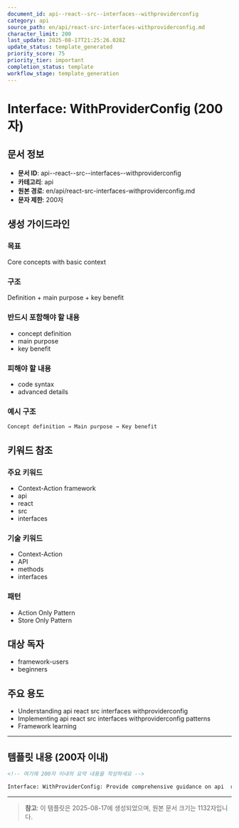 ```yaml
---
document_id: api--react--src--interfaces--withproviderconfig
category: api
source_path: en/api/react-src-interfaces-withproviderconfig.md
character_limit: 200
last_update: 2025-08-17T21:25:26.028Z
update_status: template_generated
priority_score: 75
priority_tier: important
completion_status: template
workflow_stage: template_generation
---
```


# Interface: WithProviderConfig (200자)

## 문서 정보
- **문서 ID**: api--react--src--interfaces--withproviderconfig
- **카테고리**: api
- **원본 경로**: en/api/react-src-interfaces-withproviderconfig.md
- **문자 제한**: 200자

## 생성 가이드라인

### 목표
Core concepts with basic context

### 구조
Definition + main purpose + key benefit

### 반드시 포함해야 할 내용
- concept definition
- main purpose
- key benefit

### 피해야 할 내용  
- code syntax
- advanced details

### 예시 구조
```
Concept definition → Main purpose → Key benefit
```

## 키워드 참조

### 주요 키워드
- Context-Action framework
- api
- react
- src
- interfaces

### 기술 키워드
- Context-Action
- API
- methods
- interfaces

### 패턴
- Action Only Pattern
- Store Only Pattern

## 대상 독자
- framework-users
- beginners

## 주요 용도
- Understanding api  react  src  interfaces  withproviderconfig
- Implementing api  react  src  interfaces  withproviderconfig patterns
- Framework learning

---

## 템플릿 내용 (200자 이내)

```markdown
<!-- 여기에 200자 이내의 요약 내용을 작성하세요 -->

Interface: WithProviderConfig: Provide comprehensive guidance on api  react  src  interfaces  withproviderconfig의 핵심 개념과 Context-Action 프레임워크에서의 역할을 간단히 설명.
```

---

> **참고**: 이 템플릿은 2025-08-17에 생성되었으며, 
> 원본 문서 크기는 1132자입니다.
